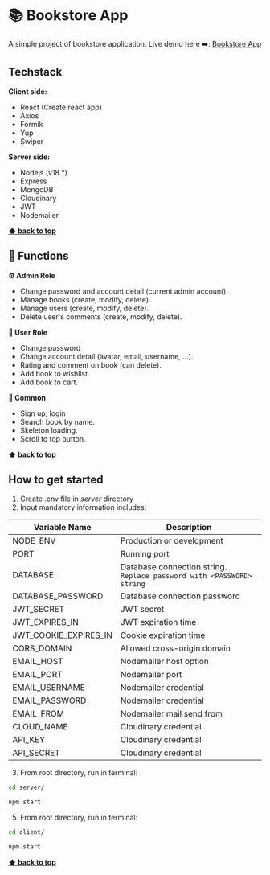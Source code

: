 # 📚 Bookstore App

A simple project of bookstore application.
Live demo here ➡️: [Bookstore App](https://bookstore-client-react.vercel.app/)

## Techstack

**Client side:**

- React (Create react app)
- Axios
- Formik
- Yup
- Swiper

**Server side:**

- Nodejs (v18.\*)
- Express
- MongoDB
- Cloudinary
- JWT
- Nodemailer

**[⬆ back to top](#-bookstore-app)**

## 🤖 Functions

**⚙️ Admin Role** 

- Change password and account detail (current admin account).
- Manage books (create, modify, delete).
- Manage users (create, modify, delete).
- Delete user's comments (create, modify, delete).

**🙍 User Role**

- Change password
- Change account detail (avatar, email, username, ...).
- Rating and comment on book (can delete).
- Add book to wishlist.
- Add book to cart.

**🟰 Common**

- Sign up, login
- Search book by name.
- Skeleton loading.
- Scroll to top button.

**[⬆ back to top](#-bookstore-app)**

## How to get started

1. Create .env file in _server_ directory
2. Input mandatory information includes:

| Variable Name         | Description                                                           |
| --------------------- | --------------------------------------------------------------------- |
| NODE_ENV              | Production or development                                             |
| PORT                  | Running port                                                          |
| DATABASE              | Database connection string. `Replace password with <PASSWORD> string` |
| DATABASE_PASSWORD     | Database connection password                                          |
| JWT_SECRET            | JWT secret                                                            |
| JWT_EXPIRES_IN        | JWT expiration time                                                   |
| JWT_COOKIE_EXPIRES_IN | Cookie expiration time                                                |
| CORS_DOMAIN           | Allowed cross-origin domain                                           |
| EMAIL_HOST            | Nodemailer host option                                                |
| EMAIL_PORT            | Nodemailer port                                                       |   
| EMAIL_USERNAME        | Nodemailer credential                                                 |
| EMAIL_PASSWORD        | Nodemailer credential                                                 |
| EMAIL_FROM            | Nodemailer mail send from                                             |
| CLOUD_NAME            | Cloudinary credential                                                 |
| API_KEY               | Cloudinary credential                                                 |
| API_SECRET            | Cloudinary credential                                                 |

3. From root directory, run in terminal:
```bash
cd server/
```
```bash
npm start
```
5. From root directory, run in terminal:
```bash
cd client/
```
```bash
npm start
```

**[⬆ back to top](#-bookstore-app)**
